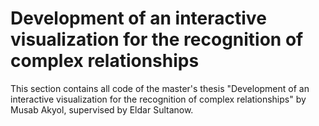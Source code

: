# Development of an interactive visualization for the recognition of complex relationships

This section contains all code of the master's thesis "Development of an interactive visualization for the recognition of complex relationships" by Musab Akyol, supervised by Eldar Sultanow.

